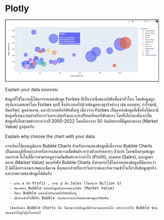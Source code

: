 # Plotly
![alt text](https://github.com/pattaradanai-lks/Plotly/blob/307710263266d4e861cd130de1115f922ad53b01/Screenshot%202567-04-09%20at%2001.52.56.png)

Explain your data sources:

ข้อมูลที่ใช้ในงานนี้ได้มาจากแหล่งข้อมูล Forbes ที่เป็นรายชื่อของบริษัทชั้นนำทั่วโลก โดยข้อมูลถูกสรุปและเผยแพร่โดย Forbes ทุกปี ซึ่งประกอบไปด้วยข้อมูลทางธุรกิจต่างๆ เช่น ยอดขาย, กำไรสุทธิ, สินทรัพย์, มูลค่าตลาด, และประเทศที่บริษัทตั้งอยู่ เนื่องจาก Forbes เป็นแหล่งข้อมูลที่เชื่อถือได้และมีข้อมูลที่เหมาะสมสำหรับการวิเคราะห์ธุรกิจและการเปรียบเทียบบริษัทต่างๆ
โดยที่เลือกมานั้นจะเป็นข้อมูลที่เก็บสะสมช่วงระหว่างปี 2000-2022 โดยเลือกจาก 50 อันดับแรกที่มีมูลค่าตลาด (Market Value) สูงสุดครับ


 Explain why choose the chart with your data:
 
การเลือกใช้แผนภูมิแบบ Bubble Charts สำหรับการแสดงข้อมูลนี้เนื่องจาก Bubble Charts เป็นแผนภูมิที่เหมาะสำหรับการแสดงความสัมพันธ์ระหว่างตัวแปรหลายๆ ตัวแปร โดยพล็อตจุดข้อมูลบนกราฟ ซึ่งในที่นี้เราสามารถดูความสัมพันธ์ระหว่างกำไร (Profit), ยอดขาย (Sales), และมูลค่าตลาด (Market Value) ของบริษัท Bubble Charts  ยังสามารถใช้ในการแสดงข้อมูลที่มีมากกว่า 2 มิติได้อย่างเหมาะสมและชัดเจน ซึ่งเหมาะสำหรับการวิเคราะห์และทำความเข้าใจเกี่ยวกับข้อมูลธุรกิจและภาพรวมของข้อมูลได้ดีครับ
      
      
      - แกน x คือ Profit , แกน y คือ Sales (ในหน่วย Billion $)
      - ขนาดของ Bubble แสดงถึงมูลค่าตลาดของบริษัท (Market Value) 
      - สีของ Bubble แสดงถึงประเทศที่บริษัทตั้งอยู่ 
      - เมื่อนำเม้าส์ไปชี้ที่ตัว Bubble จะแสดงรายละเอียดของของมูลบริษัทนั้น

      (ข้อเสียของ Bubble Charts คือ ไม่เหมาะกับข้อมูลที่มีจำนวนมากเกินไป เพราะจะทำให้ Bubble ซ้อนกันจนทำให้ดูไม่รู้เรื่องครับ)








